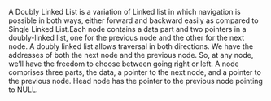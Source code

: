 A Doubly Linked List is a variation of Linked list in which navigation is possible in both ways, either forward and backward easily as compared to Single Linked List.Each node contains a data part and two pointers in a doubly-linked list, one for the previous node and the other for the next node.
A doubly linked list allows traversal in both directions. We have the addresses of both the next node and the previous node. So, at any node, we’ll have the freedom to choose between going right or left.
A node comprises three parts, the data, a pointer to the next node, and a pointer to the previous node.
Head node has the pointer to the previous node pointing to NULL.
